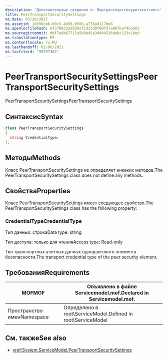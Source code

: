 ```yaml
---
description: 'Дополнительные сведения о: Пиртранспортсекуритисеттингс'
title: PeerTransportSecuritySettings
ms.date: 03/30/2017
ms.assetid: 1df08cbb-68c5-4d36-9f88-a776a8117de8
ms.openlocfilehash: 643760332d939af1d23d0f00fd7a087baf4ba563
ms.sourcegitcommit: ddf7edb67715a5b9a45e3dd44536dabc153c1de0
ms.translationtype: MT
ms.contentlocale: ru-RU
ms.lasthandoff: 02/06/2021
ms.locfileid: "99757362"
---
```

# <a name="peertransportsecuritysettings"></a><span data-ttu-id="22066-103">PeerTransportSecuritySettings</span><span class="sxs-lookup"><span data-stu-id="22066-103">PeerTransportSecuritySettings</span></span>

<span data-ttu-id="22066-104">PeerTransportSecuritySettings</span><span class="sxs-lookup"><span data-stu-id="22066-104">PeerTransportSecuritySettings</span></span>  
  
## <a name="syntax"></a><span data-ttu-id="22066-105">Синтаксис</span><span class="sxs-lookup"><span data-stu-id="22066-105">Syntax</span></span>  
  
```csharp
class PeerTransportSecuritySettings  
{  
  string CredentialType;  
};  
```  
  
## <a name="methods"></a><span data-ttu-id="22066-106">Методы</span><span class="sxs-lookup"><span data-stu-id="22066-106">Methods</span></span>  

 <span data-ttu-id="22066-107">Класс PeerTransportSecuritySettings не определяет никаких методов.</span><span class="sxs-lookup"><span data-stu-id="22066-107">The PeerTransportSecuritySettings class does not define any methods.</span></span>  
  
## <a name="properties"></a><span data-ttu-id="22066-108">Свойства</span><span class="sxs-lookup"><span data-stu-id="22066-108">Properties</span></span>  

 <span data-ttu-id="22066-109">Класс PeerTransportSecuritySettings имеет следующее свойство.</span><span class="sxs-lookup"><span data-stu-id="22066-109">The PeerTransportSecuritySettings class has the following property:</span></span>  
  
### <a name="credentialtype"></a><span data-ttu-id="22066-110">CredentialType</span><span class="sxs-lookup"><span data-stu-id="22066-110">CredentialType</span></span>  

 <span data-ttu-id="22066-111">Тип данных: строка</span><span class="sxs-lookup"><span data-stu-id="22066-111">Data type: string</span></span>  
  
 <span data-ttu-id="22066-112">Тип доступа: только для чтения</span><span class="sxs-lookup"><span data-stu-id="22066-112">Access type: Read-only</span></span>  
  
 <span data-ttu-id="22066-113">Тип транспортных учетных данных однорангового элемента безопасности.</span><span class="sxs-lookup"><span data-stu-id="22066-113">The transport credential type of the peer security element.</span></span>  
  
## <a name="requirements"></a><span data-ttu-id="22066-114">Требования</span><span class="sxs-lookup"><span data-stu-id="22066-114">Requirements</span></span>  
  
|<span data-ttu-id="22066-115">MOF</span><span class="sxs-lookup"><span data-stu-id="22066-115">MOF</span></span>|<span data-ttu-id="22066-116">Объявлено в файле Servicemodel.mof.</span><span class="sxs-lookup"><span data-stu-id="22066-116">Declared in Servicemodel.mof.</span></span>|  
|---------|-----------------------------------|  
|<span data-ttu-id="22066-117">Пространство имен</span><span class="sxs-lookup"><span data-stu-id="22066-117">Namespace</span></span>|<span data-ttu-id="22066-118">Определено в root\ServiceModel.</span><span class="sxs-lookup"><span data-stu-id="22066-118">Defined in root\ServiceModel</span></span>|  
  
## <a name="see-also"></a><span data-ttu-id="22066-119">См. также</span><span class="sxs-lookup"><span data-stu-id="22066-119">See also</span></span>

- <xref:System.ServiceModel.PeerTransportSecuritySettings>
